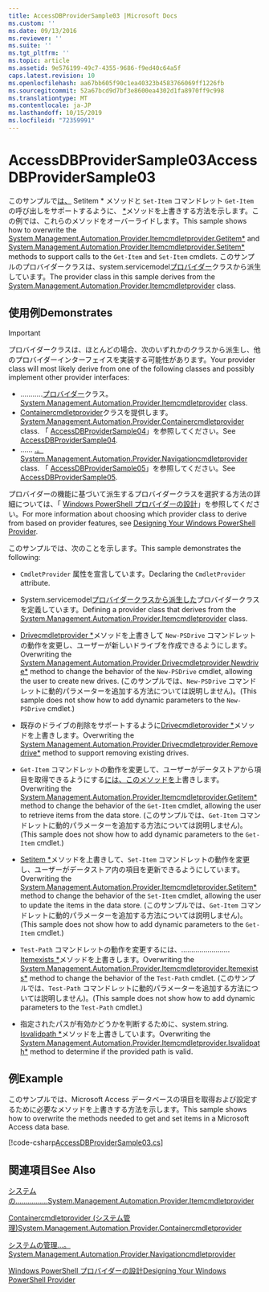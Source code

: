 ```yaml
---
title: AccessDBProviderSample03 |Microsoft Docs
ms.custom: ''
ms.date: 09/13/2016
ms.reviewer: ''
ms.suite: ''
ms.tgt_pltfrm: ''
ms.topic: article
ms.assetid: 9e576199-49c7-4355-9686-f9ed40c64a5f
caps.latest.revision: 10
ms.openlocfilehash: aa67bb605f90c1ea40323b4583766069ff1226fb
ms.sourcegitcommit: 52a67bcd9d7bf3e8600ea4302d1fa8970ff9c998
ms.translationtype: MT
ms.contentlocale: ja-JP
ms.lasthandoff: 10/15/2019
ms.locfileid: "72359991"
---
```

# <a name="accessdbprovidersample03"></a><span data-ttu-id="c080b-102">AccessDBProviderSample03</span><span class="sxs-lookup"><span data-stu-id="c080b-102">AccessDBProviderSample03</span></span>

<span data-ttu-id="c080b-103">このサンプルで[は、](/dotnet/api/System.Management.Automation.Provider.ItemCmdletProvider.GetItem) Setitem \* メソッドと `Set-Item` コマンドレット `Get-Item` の呼び出しをサポートするように、 [\*](/dotnet/api/System.Management.Automation.Provider.ItemCmdletProvider.SetItem)メソッドを上書きする方法を示します。この例では、これらのメソッドをオーバーライドします。</span><span class="sxs-lookup"><span data-stu-id="c080b-103">This sample shows how to overwrite the [System.Management.Automation.Provider.Itemcmdletprovider.Getitem\*](/dotnet/api/System.Management.Automation.Provider.ItemCmdletProvider.GetItem) and [System.Management.Automation.Provider.Itemcmdletprovider.Setitem\*](/dotnet/api/System.Management.Automation.Provider.ItemCmdletProvider.SetItem) methods to support calls to the `Get-Item` and `Set-Item` cmdlets.</span></span> <span data-ttu-id="c080b-104">このサンプルのプロバイダークラスは、system.servicemodel[プロバイダー](/dotnet/api/System.Management.Automation.Provider.ItemCmdletProvider)クラスから派生しています。</span><span class="sxs-lookup"><span data-stu-id="c080b-104">The provider class in this sample derives from the [System.Management.Automation.Provider.Itemcmdletprovider](/dotnet/api/System.Management.Automation.Provider.ItemCmdletProvider) class.</span></span>

## <a name="demonstrates"></a><span data-ttu-id="c080b-105">使用例</span><span class="sxs-lookup"><span data-stu-id="c080b-105">Demonstrates</span></span>

> [!IMPORTANT]
> <span data-ttu-id="c080b-106">プロバイダークラスは、ほとんどの場合、次のいずれかのクラスから派生し、他のプロバイダーインターフェイスを実装する可能性があります。</span><span class="sxs-lookup"><span data-stu-id="c080b-106">Your provider class will most likely derive from one of the following classes and possibly implement other provider interfaces:</span></span>
>
> -   <span data-ttu-id="c080b-107">...........[プロバイダー](/dotnet/api/System.Management.Automation.Provider.ItemCmdletProvider)クラス。</span><span class="sxs-lookup"><span data-stu-id="c080b-107">[System.Management.Automation.Provider.Itemcmdletprovider](/dotnet/api/System.Management.Automation.Provider.ItemCmdletProvider) class.</span></span>
> -   <span data-ttu-id="c080b-108">[Containercmdletprovider](/dotnet/api/System.Management.Automation.Provider.ContainerCmdletProvider)クラスを提供します。</span><span class="sxs-lookup"><span data-stu-id="c080b-108">[System.Management.Automation.Provider.Containercmdletprovider](/dotnet/api/System.Management.Automation.Provider.ContainerCmdletProvider) class.</span></span> <span data-ttu-id="c080b-109">「 [AccessDBProviderSample04](./accessdbprovidersample04.md)」を参照してください。</span><span class="sxs-lookup"><span data-stu-id="c080b-109">See [AccessDBProviderSample04](./accessdbprovidersample04.md).</span></span>
> -   <span data-ttu-id="c080b-110">...... [.。](/dotnet/api/System.Management.Automation.Provider.NavigationCmdletProvider)</span><span class="sxs-lookup"><span data-stu-id="c080b-110">[System.Management.Automation.Provider.Navigationcmdletprovider](/dotnet/api/System.Management.Automation.Provider.NavigationCmdletProvider) class.</span></span> <span data-ttu-id="c080b-111">「 [AccessDBProviderSample05](./accessdbprovidersample05.md)」を参照してください。</span><span class="sxs-lookup"><span data-stu-id="c080b-111">See [AccessDBProviderSample05](./accessdbprovidersample05.md).</span></span>
>
> <span data-ttu-id="c080b-112">プロバイダーの機能に基づいて派生するプロバイダークラスを選択する方法の詳細については、「 [Windows PowerShell プロバイダーの設計](./provider-types.md)」を参照してください。</span><span class="sxs-lookup"><span data-stu-id="c080b-112">For more information about choosing which provider class to derive from based on provider features, see [Designing Your Windows PowerShell Provider](./provider-types.md).</span></span>

<span data-ttu-id="c080b-113">このサンプルでは、次のことを示します。</span><span class="sxs-lookup"><span data-stu-id="c080b-113">This sample demonstrates the following:</span></span>

- <span data-ttu-id="c080b-114">`CmdletProvider` 属性を宣言しています。</span><span class="sxs-lookup"><span data-stu-id="c080b-114">Declaring the `CmdletProvider` attribute.</span></span>

- <span data-ttu-id="c080b-115">System.servicemodel[プロバイダークラスから派生した](/dotnet/api/System.Management.Automation.Provider.ItemCmdletProvider)プロバイダークラスを定義しています。</span><span class="sxs-lookup"><span data-stu-id="c080b-115">Defining a provider class that derives from the [System.Management.Automation.Provider.Itemcmdletprovider](/dotnet/api/System.Management.Automation.Provider.ItemCmdletProvider) class.</span></span>

- <span data-ttu-id="c080b-116">[Drivecmdletprovider \*](/dotnet/api/System.Management.Automation.Provider.DriveCmdletProvider.NewDrive)メソッドを上書きして `New-PSDrive` コマンドレットの動作を変更し、ユーザーが新しいドライブを作成できるようにします。</span><span class="sxs-lookup"><span data-stu-id="c080b-116">Overwriting the [System.Management.Automation.Provider.Drivecmdletprovider.Newdrive\*](/dotnet/api/System.Management.Automation.Provider.DriveCmdletProvider.NewDrive) method to change the behavior of the `New-PSDrive` cmdlet, allowing the user to create new drives.</span></span> <span data-ttu-id="c080b-117">(このサンプルでは、`New-PSDrive` コマンドレットに動的パラメーターを追加する方法については説明しません)。</span><span class="sxs-lookup"><span data-stu-id="c080b-117">(This sample does not show how to add dynamic parameters to the `New-PSDrive` cmdlet.)</span></span>

- <span data-ttu-id="c080b-118">既存のドライブの削除をサポートするように[Drivecmdletprovider \*](/dotnet/api/System.Management.Automation.Provider.DriveCmdletProvider.RemoveDrive)メソッドを上書きします。</span><span class="sxs-lookup"><span data-stu-id="c080b-118">Overwriting the [System.Management.Automation.Provider.Drivecmdletprovider.Removedrive\*](/dotnet/api/System.Management.Automation.Provider.DriveCmdletProvider.RemoveDrive) method to support removing existing drives.</span></span>

- <span data-ttu-id="c080b-119">`Get-Item` コマンドレットの動作を変更して、ユーザーがデータストアから項目を取得できるようにする[には、このメソッドを](/dotnet/api/System.Management.Automation.Provider.ItemCmdletProvider.GetItem)上書きします。</span><span class="sxs-lookup"><span data-stu-id="c080b-119">Overwriting the [System.Management.Automation.Provider.Itemcmdletprovider.Getitem\*](/dotnet/api/System.Management.Automation.Provider.ItemCmdletProvider.GetItem) method to change the behavior of the `Get-Item` cmdlet, allowing the user to retrieve items from the data store.</span></span> <span data-ttu-id="c080b-120">(このサンプルでは、`Get-Item` コマンドレットに動的パラメーターを追加する方法については説明しません)。</span><span class="sxs-lookup"><span data-stu-id="c080b-120">(This sample does not show how to add dynamic parameters to the `Get-Item` cmdlet.)</span></span>

- <span data-ttu-id="c080b-121">[Setitem \*](/dotnet/api/System.Management.Automation.Provider.ItemCmdletProvider.SetItem)メソッドを上書きして、`Set-Item` コマンドレットの動作を変更し、ユーザーがデータストア内の項目を更新できるようにしています。</span><span class="sxs-lookup"><span data-stu-id="c080b-121">Overwriting the [System.Management.Automation.Provider.Itemcmdletprovider.Setitem\*](/dotnet/api/System.Management.Automation.Provider.ItemCmdletProvider.SetItem) method to change the behavior of the `Set-Item` cmdlet, allowing the user to update the items in the data store.</span></span> <span data-ttu-id="c080b-122">(このサンプルでは、`Get-Item` コマンドレットに動的パラメーターを追加する方法については説明しません)。</span><span class="sxs-lookup"><span data-stu-id="c080b-122">(This sample does not show how to add dynamic parameters to the `Get-Item` cmdlet.)</span></span>

- <span data-ttu-id="c080b-123">`Test-Path` コマンドレットの動作を変更するには、........................ [Itemexists \*](/dotnet/api/System.Management.Automation.Provider.ItemCmdletProvider.ItemExists)メソッドを上書きします。</span><span class="sxs-lookup"><span data-stu-id="c080b-123">Overwriting the [System.Management.Automation.Provider.Itemcmdletprovider.Itemexists\*](/dotnet/api/System.Management.Automation.Provider.ItemCmdletProvider.ItemExists) method to change the behavior of the `Test-Path` cmdlet.</span></span> <span data-ttu-id="c080b-124">(このサンプルでは、`Test-Path` コマンドレットに動的パラメーターを追加する方法については説明しません)。</span><span class="sxs-lookup"><span data-stu-id="c080b-124">(This sample does not show how to add dynamic parameters to the `Test-Path` cmdlet.)</span></span>

- <span data-ttu-id="c080b-125">指定されたパスが有効かどうかを判断するために、system.string. [Isvalidpath \*](/dotnet/api/System.Management.Automation.Provider.ItemCmdletProvider.IsValidPath)メソッドを上書きしています。</span><span class="sxs-lookup"><span data-stu-id="c080b-125">Overwriting the [System.Management.Automation.Provider.Itemcmdletprovider.Isvalidpath\*](/dotnet/api/System.Management.Automation.Provider.ItemCmdletProvider.IsValidPath) method to determine if the provided path is valid.</span></span>

## <a name="example"></a><span data-ttu-id="c080b-126">例</span><span class="sxs-lookup"><span data-stu-id="c080b-126">Example</span></span>

<span data-ttu-id="c080b-127">このサンプルでは、Microsoft Access データベースの項目を取得および設定するために必要なメソッドを上書きする方法を示します。</span><span class="sxs-lookup"><span data-stu-id="c080b-127">This sample shows how to overwrite the methods needed to get and set items in a Microsoft Access data base.</span></span>

[!code-csharp[AccessDBProviderSample03.cs](../../../../powershell-sdk-samples/SDK-2.0/csharp/AccessDBProviderSample06/AccessDBProviderSample06.cs#L11-L976 "AccessDBProviderSample03.cs")]

## <a name="see-also"></a><span data-ttu-id="c080b-128">関連項目</span><span class="sxs-lookup"><span data-stu-id="c080b-128">See Also</span></span>

[<span data-ttu-id="c080b-129">システムの................</span><span class="sxs-lookup"><span data-stu-id="c080b-129">System.Management.Automation.Provider.Itemcmdletprovider</span></span>](/dotnet/api/System.Management.Automation.Provider.ItemCmdletProvider)

[<span data-ttu-id="c080b-130">Containercmdletprovider (システム管理)</span><span class="sxs-lookup"><span data-stu-id="c080b-130">System.Management.Automation.Provider.Containercmdletprovider</span></span>](/dotnet/api/System.Management.Automation.Provider.ContainerCmdletProvider)

[<span data-ttu-id="c080b-131">システムの管理...。</span><span class="sxs-lookup"><span data-stu-id="c080b-131">System.Management.Automation.Provider.Navigationcmdletprovider</span></span>](/dotnet/api/System.Management.Automation.Provider.NavigationCmdletProvider)

[<span data-ttu-id="c080b-132">Windows PowerShell プロバイダーの設計</span><span class="sxs-lookup"><span data-stu-id="c080b-132">Designing Your Windows PowerShell Provider</span></span>](./provider-types.md)
